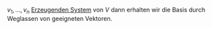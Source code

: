 
$v_{1}, ..., v_{n}$ [Erzeugenden System](Erzeugende%20Systeme.md) von $V$
dann erhalten wir die Basis durch Weglassen von geeigneten Vektoren.

